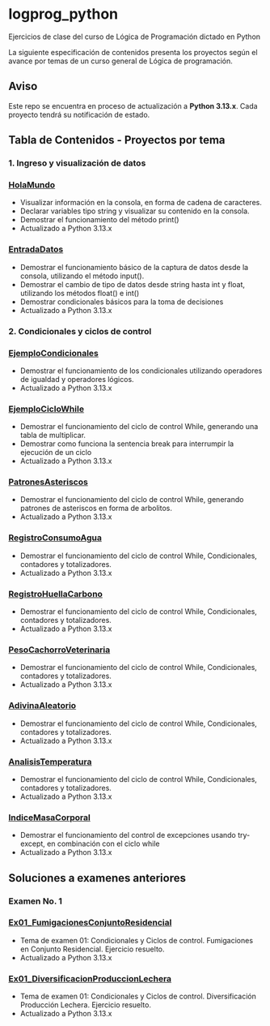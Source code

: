 # logprog_python
Ejercicios de clase del curso de Lógica de Programación dictado en Python

La siguiente especificación de contenidos presenta los proyectos según el avance por temas de un curso general de Lógica de programación.

## Aviso
Este repo se encuentra en proceso de actualización a **Python 3.13.x**. Cada proyecto tendrá su notificación de estado.

## Tabla de Contenidos - Proyectos por tema

### 1. Ingreso y visualización de datos

### [HolaMundo](https://github.com/JuanDRodasM/logprog_python/tree/main/HolaMundo)
- Visualizar información en la consola, en forma de cadena de caracteres.
- Declarar variables tipo string y visualizar su contenido en la consola.
- Demostrar el funcionamiento del método print()
- Actualizado a Python 3.13.x

### [EntradaDatos](https://github.com/JuanDRodasM/logprog_python/tree/main/EntradaDatos)
- Demostrar el funcionamiento básico de la captura de datos desde la consola, utilizando el método input().
- Demostrar el cambio de tipo de datos desde string hasta int y float, utilizando los métodos float() e int()
- Demostrar condicionales básicos para la toma de decisiones
- Actualizado a Python 3.13.x


### 2. Condicionales y ciclos de control

### [EjemploCondicionales](https://github.com/JuanDRodasM/logprog_python/tree/main/EjemploCondicionales)

- Demostrar el funcionamiento de los condicionales utilizando operadores de igualdad y operadores lógicos.
- Actualizado a Python 3.13.x

### [EjemploCicloWhile](https://github.com/JuanDRodasM/logprog_python/tree/main/EjemploCicloWhile)
- Demostrar el funcionamiento del ciclo de control While, generando una tabla de multiplicar. 
- Demostrar como funciona la sentencia break para interrumpir la ejecución de un ciclo
- Actualizado a Python 3.13.x

### [PatronesAsteriscos](https://github.com/JuanDRodasM/logprog_python/tree/main/PatronesAsteriscos)
- Demostrar el funcionamiento del ciclo de control While, generando patrones de asteriscos en forma de arbolitos.
- Actualizado a Python 3.13.x

### [RegistroConsumoAgua](https://github.com/JuanDRodasM/logprog_python/tree/main/RegistroConsumoAgua)
- Demostrar el funcionamiento del ciclo de control While, Condicionales, contadores y totalizadores.
- Actualizado a Python 3.13.x

### [RegistroHuellaCarbono](https://github.com/JuanDRodasM/logprog_python/tree/main/RegistroHuellaCarbono)
- Demostrar el funcionamiento del ciclo de control While, Condicionales, contadores y totalizadores.
- Actualizado a Python 3.13.x

### [PesoCachorroVeterinaria](https://github.com/JuanDRodasM/logprog_python/tree/main/PesoCachorroVeterinaria)
- Demostrar el funcionamiento del ciclo de control While, Condicionales, contadores y totalizadores.
- Actualizado a Python 3.13.x

### [AdivinaAleatorio](https://github.com/JuanDRodasM/logprog_python/tree/main/AdivinaAleatorio)
- Demostrar el funcionamiento del ciclo de control While, Condicionales, contadores y totalizadores.
- Actualizado a Python 3.13.x

### [AnalisisTemperatura](https://github.com/JuanDRodasM/logprog_python/tree/main/AnalisisTemperatura)
- Demostrar el funcionamiento del ciclo de control While, Condicionales, contadores y totalizadores.
- Actualizado a Python 3.13.x

### [IndiceMasaCorporal](https://github.com/JuanDRodasM/logprog_python/tree/main/IndiceMasaCorporal)
- Demostrar el funcionamiento del control de excepciones usando try-except, en combinación con el ciclo while
- Actualizado a Python 3.13.x

## Soluciones a examenes anteriores

### Examen No. 1

### [Ex01_FumigacionesConjuntoResidencial](https://github.com/JuanDRodasM/logprog_python/tree/main/Ex01_FumigacionesConjuntoResidencial)
- Tema de examen 01: Condicionales y Ciclos de control. Fumigaciones en Conjunto Residencial. Ejercicio resuelto.
- Actualizado a Python 3.13.x

### [Ex01_DiversificacionProduccionLechera](https://github.com/JuanDRodasM/logprog_python/tree/main/Ex01_DiversificacionProduccionLechera)
- Tema de examen 01: Condicionales y Ciclos de control. Diversificación Producción Lechera. Ejercicio resuelto.
- Actualizado a Python 3.13.x